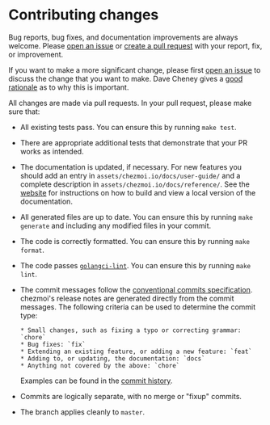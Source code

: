 # Contributing changes

Bug reports, bug fixes, and documentation improvements are always welcome.
Please [open an issue][issue] or [create a pull request][pr] with your report,
fix, or improvement.

If you want to make a more significant change, please first
[open an issue][issue] to discuss the change that you want to make. Dave Cheney
gives a [good rationale][rationale] as to why this is important.

All changes are made via pull requests. In your pull request, please make sure
that:

* All existing tests pass. You can ensure this by running `make test`.

* There are appropriate additional tests that demonstrate that your PR works as
  intended.

* The documentation is updated, if necessary. For new features you should add an
  entry in `assets/chezmoi.io/docs/user-guide/` and a complete description in
  `assets/chezmoi.io/docs/reference/`. See the [website][website] for
  instructions on how to build and view a local version of the documentation.

* All generated files are up to date. You can ensure this by running `make
  generate` and including any modified files in your commit.

* The code is correctly formatted. You can ensure this by running `make format`.

* The code passes [`golangci-lint`][golangci-lint]. You can ensure this by
  running `make lint`.

* The commit messages follow the [conventional commits specification][commits].
  chezmoi's release notes are generated directly from the commit messages. The
  following criteria can be used to determine the commit type:

      * Small changes, such as fixing a typo or correcting grammar: `chore`
      * Bug fixes: `fix`
      * Extending an existing feature, or adding a new feature: `feat`
      * Adding to, or updating, the documentation: `docs`
      * Anything not covered by the above: `chore`

    Examples can be found in the [commit history][history].

* Commits are logically separate, with no merge or "fixup" commits.

* The branch applies cleanly to `master`.

[issue]: https://github.com/twpayne/chezmoi/issues/new/choose
[pr]: https://help.github.com/en/articles/creating-a-pull-request
[rationale]: https://dave.cheney.net/2019/02/18/talk-then-code
[golangci-lint]: https://github.com/golangci/golangci-lint
[commits]: https://www.conventionalcommits.org/en/v1.0.0/
[history]: https://github.com/twpayne/chezmoi/commits/master/
[website]: /developer-guide/website.md
